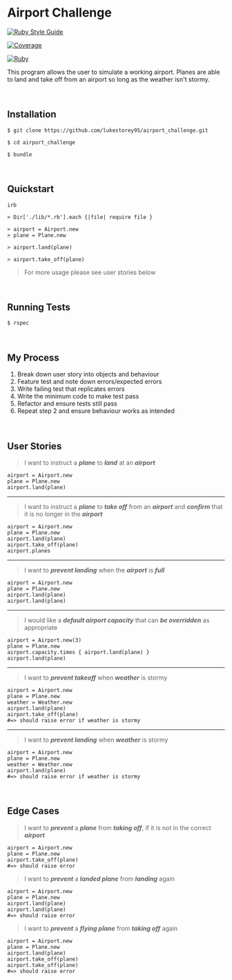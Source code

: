 # Airport Challenge

[![Ruby Style Guide](https://img.shields.io/badge/code_style-rubocop-brightgreen.svg)](https://github.com/rubocop/rubocop)

[![Coverage](https://lukestorey95.github.io/airport_challenge/blob/main/badge.svg)](https://github.com/lukestorey95/airport_challenge)

[![Ruby](https://badgen.net/badge/icon/ruby?icon=ruby&label)](https://www.ruby-lang.org/)

This program allows the user to simulate a working airport. Planes are able to land and take off from an airport so long as the weather isn't stormy.

<br>

## Installation

```
$ git clone https://github.com/lukestorey95/airport_challenge.git

$ cd airport_challenge

$ bundle
```

<br>

## Quickstart

```
irb

> Dir['./lib/*.rb'].each {|file| require file }

> airport = Airport.new
> plane = Plane.new

> airport.land(plane)

> airport.take_off(plane)
```

> For more usage please see user stories below

<br>

## Running Tests

```
$ rspec
```

<br>

## My Process

1. Break down user story into objects and behaviour
2. Feature test and note down errors/expected errors
3. Write failing test that replicates errors
4. Write the minimum code to make test pass
5. Refactor and ensure tests still pass
6. Repeat step 2 and ensure behaviour works as intended

<br>

## User Stories

> I want to instruct a **_plane_** to **_land_** at an **_airport_**

```
airport = Airport.new
plane = Plane.new
airport.land(plane)
```

---

> I want to instruct a **_plane_** to **_take off_** from an **_airport_** and **_confirm_** that it is no longer in the **_airport_**

```
airport = Airport.new
plane = Plane.new
airport.land(plane)
airport.take_off(plane)
airport.planes
```

---

> I want to **_prevent landing_** when the **_airport_** is **_full_**

```
airport = Airport.new
plane = Plane.new
airport.land(plane)
airport.land(plane)
```

---

> I would like a **_default airport capacity_** that can **_be overridden_** as appropriate

```
airport = Airport.new(3)
plane = Plane.new
airport.capacity.times { airport.land(plane) }
airport.land(plane)
```

---

> I want to **_prevent takeoff_** when **_weather_** is stormy

```
airport = Airport.new
plane = Plane.new
weather = Weather.new
airport.land(plane)
airport.take_off(plane)
#=> should raise error if weather is stormy
```

---

> I want to **_prevent landing_** when **_weather_** is stormy

```
airport = Airport.new
plane = Plane.new
weather = Weather.new
airport.land(plane)
#=> should raise error if weather is stormy
```

<br>

## Edge Cases

> I want to **_prevent_** a **_plane_** from **_taking off_**, if it is not in the correct **_airport_**

```
airport = Airport.new
plane = Plane.new
airport.take_off(plane)
#=> should raise error
```

> I want to **_prevent_** a **_landed plane_** from **_landing_** again

```
airport = Airport.new
plane = Plane.new
airport.land(plane)
airport.land(plane)
#=> should raise error
```

> I want to **_prevent_** a **_flying plane_** from **_taking off_** again

```
airport = Airport.new
plane = Plane.new
airport.land(plane)
airport.take_off(plane)
airport.take_off(plane)
#=> should raise error
```
